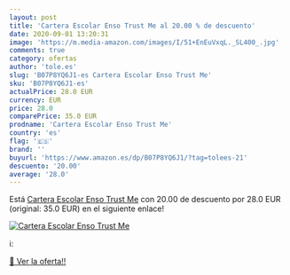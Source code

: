 ```yaml
---
layout: post
title: 'Cartera Escolar Enso Trust Me al 20.00 % de descuento'
date: 2020-09-01 13:20:31
image: 'https://m.media-amazon.com/images/I/51+EnEuVxqL._SL400_.jpg'
comments: true
category: ofertas
author: 'tole.es'
slug: 'B07P8YQ6J1-es Cartera Escolar Enso Trust Me'
sku: 'B07P8YQ6J1-es'
actualPrice: 28.0 EUR
currency: EUR
price: 28.0
comparePrice: 35.0 EUR
prodname: 'Cartera Escolar Enso Trust Me'
country: 'es'
flag: '🇪🇸'
brand: ''
buyurl: 'https://www.amazon.es/dp/B07P8YQ6J1/?tag=tolees-21'
descuento: '20.00'
average: '28.0'
---
```


Está [Cartera Escolar Enso Trust Me](https://www.amazon.es/dp/B07P8YQ6J1/?tag=tolees-21) con 20.00 de descuento por 28.0 EUR (original: 35.0 EUR) en el siguiente enlace!

[![Cartera Escolar Enso Trust Me](https://m.media-amazon.com/images/I/51+EnEuVxqL._SL400_.jpg)](https://www.amazon.es/dp/B07P8YQ6J1/?tag=tolees-21)

ℹ️:


[🛒 Ver la oferta!!](https://www.amazon.es/dp/B07P8YQ6J1/?tag=tolees-21)
